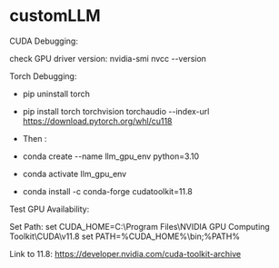 # customLLM

CUDA Debugging:

check GPU driver version:
nvidia-smi
nvcc --version


Torch Debugging:
* pip uninstall torch
* pip install torch torchvision torchaudio --index-url https://download.pytorch.org/whl/cu118

* Then :
* conda create --name llm_gpu_env python=3.10
* conda activate llm_gpu_env
* conda install -c conda-forge cudatoolkit=11.8

Test GPU Availability:


Set Path:
set CUDA_HOME=C:\Program Files\NVIDIA GPU Computing Toolkit\CUDA\v11.8
set PATH=%CUDA_HOME%\bin;%PATH%

Link to 11.8: https://developer.nvidia.com/cuda-toolkit-archive
